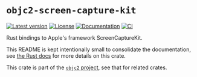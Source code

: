 # `objc2-screen-capture-kit`

[![Latest version](https://badgen.net/crates/v/objc2-screen-capture-kit)](https://crates.io/crates/objc2-screen-capture-kit)
[![License](https://badgen.net/badge/license/Zlib%20OR%20Apache-2.0%20OR%20MIT/blue)](../../LICENSE.md)
[![Documentation](https://docs.rs/objc2-screen-capture-kit/badge.svg)](https://docs.rs/objc2-screen-capture-kit/)
[![CI](https://github.com/madsmtm/objc2/actions/workflows/ci.yml/badge.svg)](https://github.com/madsmtm/objc2/actions/workflows/ci.yml)

Rust bindings to Apple's framework ScreenCaptureKit.

This README is kept intentionally small to consolidate the documentation, see
[the Rust docs](https://docs.rs/objc2-screen-capture-kit/) for more details on this crate.

This crate is part of the [`objc2` project](https://github.com/madsmtm/objc2),
see that for related crates.
